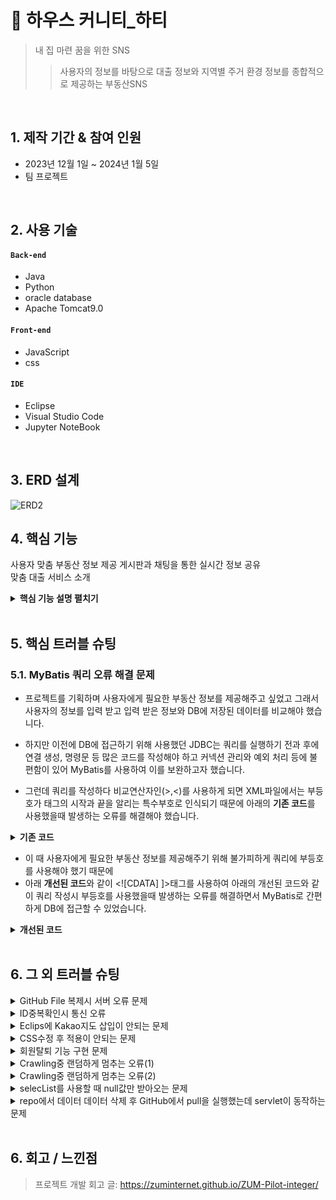 # :pushpin: 하우스 커니티_하티
> 내 집 마련 꿈을 위한 SNS
>> 사용자의 정보를 바탕으로 대출 정보와 지역별 주거 환경 정보를 종합적으로 제공하는 부동산SNS


</br>

## 1. 제작 기간 & 참여 인원
- 2023년 12월 1일 ~ 2024년 1월 5일
- 팀 프로젝트

</br>

## 2. 사용 기술
#### `Back-end`
  - Java
  - Python
  - oracle database
  - Apache Tomcat9.0
    
#### `Front-end`
  - JavaScript
  - css

#### `IDE`
  - Eclipse
  - Visual Studio Code
  - Jupyter NoteBook


</br>

## 3. ERD 설계
![ERD2](https://github.com/SMHRD-2021-KDT-AI-16/EarlyRepo/assets/152379979/e8b3d332-67c3-44b9-b3b4-1b408d41bc71)



## 4. 핵심 기능
사용자 맞춤 부동산 정보 제공 
게시판과 채팅을 통한 실시간 정보 공유  
맞춤 대출 서비스 소개


<details>
<summary><b>핵심 기능 설명 펼치기</b></summary>
<div markdown="1">

### 4.1. 전체 흐름
![](https://github.com/SMHRD-2021-KDT-AI-16/EarlyRepo/assets/152265634/1bcd4450-d787-4794-b7b4-049210de72dd)


### 4.2. 사용자 요청

- **자산정보 입력 및 대출 서비스 소개
  - 사용자가 입력한 정보에 따라 조건에 부합하는 대출목록을 보여줍니다.   
![image](https://github.com/SMHRD-2021-KDT-AI-16/EarlyRepo/assets/152265634/e7371fd4-87b5-4d85-9517-cb07cc870176)

- **카카오맵api를 활용하여 시각화화

### 4.3. Controller

- **요청 처리**
  - 화면에서 요청된 데이터 값을 Service로 전달해줍니다.

- **결과 응답** :pushpin: [코드 확인]()
  - Service 계층에서 넘어온 로직 처리 결과를 카카오맵api를 활용하여 화면상에 보여줍니다.
    
### 4.4. Service

- **JsonArray / text/plain 방식으로 데이터 변환** :pushpin: [코드 확인]()
  - 데이터 베이스에서 받아온 데이터를 jsp파일에서 사용할 수 있게 하기 위해 데이터를 변환합니다.



### 4.5. Map api
<img src="https://github.com/SMHRD-2021-KDT-AI-16/EarlyRepo/assets/152379979/b611efc0-7b1a-49b7-8d4a-ae2384e31726" width="450px" height="300px" title="px(픽셀) 크기 설정"></img><br/>

- ** 사용자가 입력한 값과 DB에 저장된 값과 비교해서 적합한 대출을 추출 ** :📌:[코드 확인](https://github.com/SMHRD-2021-KDT-AI-16/EarlyRepo/blob/ca21383ecc3d21a0e8497b68094cb30ecd287e8b/GitTest1/src/main/webapp/html/Profile.jsp#L240)
  - DB에서 받은 대출 값과 사용자가 입력한 재산정보를 합쳐서 DB에 저장된 Apt_Realprice보다 크면 Apt_Loc를 가져옵니다.
  - 외부api로 적용한 카카오맵api를 통해 ajax를 사용하여 가져온 Apt_Loc의 위치를 지도에 마커로 표시해줍니다.
  - Json을 이용해 아파트세부정보를 저장하고 지도에 표시된 값들 DB에 저장된 Apt_Code와 일치하는 아파트의 세부정보를 보여줍니다.   

<img src="https://github.com/SMHRD-2021-KDT-AI-16/EarlyRepo/assets/152379979/475b7f1f-440e-42f0-9b2b-5dd77d2718b2" width="450px" height="300px" title="px(픽셀) 크기 설정"></img><br/>



### 4.6. DB
- **금액비교**
  - 대출금액과 가용자산을 합하여 DB에 저장되어있는 실거래가와 비교
    
</div>
</details>

</br>

## 5. 핵심 트러블 슈팅
### 5.1. MyBatis 쿼리 오류 해결 문제
- 프로젝트를 기획하며 사용자에게 필요한 부동산 정보를 제공해주고 싶었고
그래서 사용자의 정보를 입력 받고 입력 받은 정보와 DB에 저장된 데이터를 비교해야 했습니다.

- 하지만 이전에 DB에 접근하기 위해 사용했던 JDBC는 쿼리를 실행하기 전과 후에 연결 생성, 명령문 등 많은 코드를 작성해야 하고
커넥션 관리와 예외 처리 등에 불편함이 있어 MyBatis를 사용하여 이를 보완하고자 했습니다.

- 그런데 쿼리를 작성하다 비교연산자인(>,<)를 사용하게 되면 XML파일에서는 부등호가 태그의 시작과 끝을 알리는 특수부호로
인식되기 때문에 아래의 **기존 코드**를 사용했을때 발생하는 오류를 해결해야 했습니다.

<details>
<summary><b>기존 코드</b></summary>
<div markdown="1">

~~~java

/**
 * 대출 추천
 * @tb_loan 대출 정보
 * @tb_loan_criteria 비교할 대출 정보
 * @loan_name 대출 명
 * @loan_limit 대출 한도
 * @loan_seq 대출 코드
 * #{FIRST_HOUSE_YN} 최초 주택 구입 여부
 * #{DUPLICATE_YN} 중복 대출 여부
 * #{MARRIAGE_YEARS} 결혼 기간
 * #{INCOME} 연소득
 */

	<select id="SelectLoans" parameterType="com.early.model.LoanVO"
		resultType="com.early.model.LoanNameVO">
		SELECT a.loan_name, a.loan_limit
		FROM tb_loan a
		JOIN
		tb_loan_criteria b ON a.loan_seq = b.loan_seq
		WHERE FIRST_HOUSE_YN =
		#{FIRST_HOUSE_YN}
		AND DUPLICATE_YN = #{DUPLICATE_YN}
		AND
		MARRIAGE_YEARS >= #{MARRIAGE_YEARS}
		AND INCOME <= #{INCOME}
	</select>

/**
 * 부동산 추천
 * @tb_apartment 아파트
 * @tb_apartment_info 아파트 상세정보
 * @apt_name 아파트 명
 * @apt_realprice 실거래가
 * @apt_loc 아파트 주소
 * @apt_code 아파트 코드
 * #{total} 사용자 자산정보
 */

	<select id="getCompare" parameterType="String" resultType="com.early.model.CompareVO">
		SELECT a.apt_name, b.apt_realprice, a.apt_loc
		FROM tb_apartment a,
		tb_apartment_info b
		WHERE a.apt_code = b.apt_code
		AND b.apt_realprice <#{total}
	</select>

/**
 * 부동산 추천2
 * #{total_money} 사용자 자산정보
 */
	<select id="getCompare2" parameterType="int" resultType="com.early.model.CompareVO">
        SELECT a.apt_name, a.apt_loc, b.apt_realprice
        FROM tb_apartment a
        JOIN tb_apartment_info b ON a.apt_code = b.apt_code
        WHERE b.apt_realprice < #{total_money}
~~~

</div>
</details>

- 이 때 사용자에게 필요한 부동산 정보를 제공해주기 위해 불가피하게 쿼리에 부등호를 사용해야 했기 때문에 
- 아래 **개선된 코드**와 같이 <![CDATA] ]>태그를 사용하여 아래의 개선된 코드와 같이 쿼리 작성시 부등호를 사용했을때 발생하는 오류를 해결하면서 MyBatis로 간편하게 DB에 접근할 수 있었습니다.

<details>
<summary><b>개선된 코드</b></summary>
<div markdown="1">

~~~java
/**
 * 대출 추천
 */
	<select id="SelectLoans" parameterType="com.early.model.LoanVO"
		resultType="com.early.model.LoanNameVO">
		<![CDATA[
		SELECT a.loan_name, a.loan_limit
		FROM tb_loan a
		JOIN
		tb_loan_criteria b ON a.loan_seq = b.loan_seq
		WHERE FIRST_HOUSE_YN =
		#{FIRST_HOUSE_YN}
		AND DUPLICATE_YN = #{DUPLICATE_YN}
		AND
		MARRIAGE_YEARS >= #{MARRIAGE_YEARS}
		AND INCOME <= #{INCOME}
		]]>
	</select>

/**
 * 부동산 추천
 */
	<select id="getCompare" parameterType="String" resultType="com.early.model.CompareVO">
		SELECT a.apt_name, b.apt_realprice, a.apt_loc
		FROM tb_apartment a,
		tb_apartment_info b
		WHERE a.apt_code = b.apt_code
		AND b.apt_realprice <![CDATA[<]]>
		#{total}
	</select>

/**
 * 부동산 추천2
 */
	<select id="getCompare2" parameterType="int" resultType="com.early.model.CompareVO">
	<![CDATA[
        SELECT a.apt_name, a.apt_loc, b.apt_realprice
        FROM tb_apartment a
        JOIN tb_apartment_info b ON a.apt_code = b.apt_code
        WHERE b.apt_realprice < #{total_money}
    ]]>
	</select>
}
~~~

</div>
</details>

</br>

## 6. 그 외 트러블 슈팅
<details>
<summary>GitHub File 복제시 서버 오류 문제</summary>
<div markdown="1">

- TomcatServer 삭제 후 Server 재설정으로 해결

</div>
</details>

<details>
<summary>ID중복확인시 통신 오류</summary>
<div markdown="1">

- ID 입력하는 곳에 값을 부여하고 url재매칭으로 해결
   
</div>
</details>

<details>
<summary>Eclips에 Kakao지도 삽입이 안되는 문제</summary>
<div markdown="1">

- localhost와 함께 포트번호 설정으로 해결

</div>
</details>

<details>
<summary>CSS수정 후 적용이 안되는 문제</summary>
<div markdown="1">

- Browser cookie삭제로 해결
- Browser가 이전에 사용한 CSS를 캐시에 보관해 사용하기 때문
 
</div>
</details>

<details>
<summary>회원탈퇴 기능 구현 문제</summary>
<div markdown="1">

- Session에 있던 값을 불러오고 저장된 ID와 맞는 값을 삭제해주었음. Session값 역시 제거후 해결
 
</div>
</details>

<details>
<summary>Crawling중 랜덤하게 멈추는 오류(1)</summary>
<div markdown="1">

- 1) 아이콘이 겹쳐서 해당현상이 발생하는 것으로 추측 후 페이지의 배율을 올림
- 2) 해당페이지의 구조가 페이지를 겹쳐서 계속 보여주는 방식이기에 다시 뒤로 되돌리는 로직을 추가
 
</div>
</details>

<details>
<summary>Crawling중 랜덤하게 멈추는 오류(2)</summary>
<div markdown="1">

- 1) 다음 데이터에 접근하여 값을 가져온 뒤 다시 처음으로 돌아가 탐색
- 2) 데이터에 새로 접근할 때 마다 주변 요소 리시트를 새롭게 갱신하여 받은 후 중복검사 실행 
 
</div>
</details>

<details>
<summary>selecList를 사용할 때 null값만 받아오는 문제</summary>
<div markdown="1">

- VO모델의 변수값과 DB의 컬럼명을 일치시킨 후 해결
 
</div>
</details>

<details>
<summary>repo에서 데이터 데이터 삭제 후 GitHub에서 pull을 실행했는데 servlet이 동작하는 문제</summary>
<div markdown="1">

- lib에서 cos.zar파일을 제대로 import시킨뒤 해결
 
</div>
</details>
    
</br>

## 6. 회고 / 느낀점
>프로젝트 개발 회고 글: https://zuminternet.github.io/ZUM-Pilot-integer/
